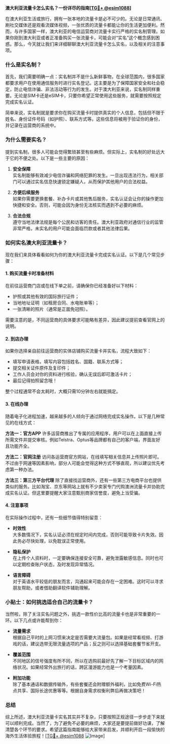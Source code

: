 **澳大利亚流量卡怎么实名？一份详尽的指南[[TG💪+ @esim1088](https://t.me/s/esim1088)]**

在澳大利亚生活或旅行，拥有一张本地的流量卡是必不可少的。无论是日常通讯、刷社交媒体还是观看流媒体视频，一张优质的流量卡都能让你的生活更加便利。然而，与许多国家一样，澳大利亚的电信运营商对流量卡实行严格的实名制管理。如果你刚到澳大利亚或者正准备购买一张流量卡，可能会对“实名”这个概念感到困惑。那么，今天就让我们来详细聊聊澳大利亚流量卡怎么实名，以及相关的注意事项。

### 什么是实名制？

首先，我们需要明确一点：实名制并不是什么新鲜事物，在全球范围内，很多国家都要求用户在使用通信服务时进行实名登记。这主要是为了保障国家安全和社会稳定，防止电信诈骗、非法活动等行为的发生。对于澳大利亚来说，实名制同样重要。无论是SIM卡还是eSIM卡，只要你希望正常使用这些服务，就需要按照规定完成实名认证。

简单来说，实名制就是要求你在购买流量卡时提供真实的个人信息，包括但不限于姓名、身份证件号码（如护照）、联系方式等。这些信息将被用于验证你的身份，并记录在运营商的系统中。

### 为什么需要实名？

提到实名制，很多人可能会觉得繁琐甚至有些麻烦。但实际上，实名制的好处远大于它的不便之处。以下是一些主要的原因：

1. **安全保障**  
   实名制能够有效减少电信诈骗和网络犯罪的发生。一旦出现违法行为，相关部门可以通过实名信息快速锁定嫌疑人，从而保护其他用户的合法权益。

2. **方便后续服务**  
   如果你需要更换套餐、补办卡片或其他售后服务，实名认证会让你的操作更加快捷和安全。否则，可能会因为身份无法核实而遇到不必要的麻烦。

3. **合法合规**  
   遵守当地法律法规是每个公民和访客的责任。澳大利亚政府对通信行业的监管非常严格，未实名的用户可能会面临罚款或者其他法律后果。

### 如何实名澳大利亚流量卡？

现在我们来具体看看如何为你的澳大利亚流量卡完成实名认证。以下是几个常见步骤：

#### 1. 购买流量卡时准备材料

在前往运营商门店或在线下单之前，请确保你已经准备好以下材料：
- 护照或其他有效的国际旅行证件；
- 当地地址证明（如租房合同、水电账单等）；
- 一张清晰的照片（通常是正面免冠照）。

需要注意的是，不同运营商的具体要求可能略有差异，因此建议提前查看官网上的说明。

#### 2. 到店办理

如果你选择亲自前往运营商的实体店铺购买流量卡并实名，流程大致如下：
- 填写申请表格，填写内容包括姓名、国籍、联系方式等；
- 提交相关证件原件及复印件；
- 工作人员会对你的资料进行核验，确认无误后即可激活卡片；
- 最后记得拍照留念哦！

整个过程通常不会太耗时，大概只需10分钟左右就能搞定。

#### 3. 在线办理

随着电子化进程加速，越来越多的人倾向于通过网络完成实名操作。以下是几种常见的在线方式：

**方法一：官方APP**
许多运营商推出了专属的应用程序，用户可以在上面直接上传所需文件并提交审核。例如Telstra、Optus等品牌都有自己的客户端，界面友好且功能齐全。

**方法二：官网注册**
访问各运营商官方网站，在线填写相关信息并上传照片即可。不过由于网速等因素影响，部分人可能会觉得这种方式不够直观，所以建议优先考虑第一种办法。

**方法三：第三方平台代理**
除了直接找运营商外，还有一些第三方电商平台也提供类似的服务。比如淘宝、京东等网站上就有不少卖家专门代购澳洲流量卡并协助完成实名认证。但这里要提醒大家注意甄别商家信誉度，避免上当受骗。

#### 4. 注意事项

在实际操作过程中，还有一些细节值得特别留意：

- **时效性**  
  大多数情况下，实名认证必须在规定时间内完成，否则可能导致卡片失效。因此务必尽快处理，以免耽误正常使用。
  
- **隐私保护**  
  在上传个人资料时，一定要确保连接安全可靠，避免泄露敏感信息。同时也可以定期检查账户状态，及时发现异常情况。

- **语言障碍**  
  对于英语水平较低的朋友而言，沟通起来可能会存在一定困难。这时可以寻求朋友帮助，或者借助翻译软件辅助理解。

### 小贴士：如何挑选适合自己的流量卡？

当然啦，除了关注实名问题之外，挑选一款性价比高的流量卡也是非常重要的一环。以下几点或许能帮到你：

- **流量需求**  
  根据自己平时的上网习惯来决定是否需要大流量包。如果是经常看视频、打游戏的话，建议选带无限流量选项的产品；反之则可以选择基础套餐节省开支。

- **覆盖范围**  
  不同地区的信号强度有所不同，所以在选购前最好先了解一下目标区域内的网络状况。如果经常外出旅行的话，跨区漫游能力也是一个考量因素。

- **附加功能**  
  除了基本通话和数据传输外，有些套餐还会附赠额外福利，比如免费Wi-Fi热点共享、国际长途优惠等等。根据自身需求权衡利弊后再做决策吧！

### 总结

综上所述，澳大利亚流量卡实名其实并不复杂，只要按照正规途径一步步走下来就可以顺利完成。当然了，为了避免不必要的麻烦，大家还是要提前做好功课，了解清楚各个环节的要求。希望这篇指南能够给大家带来启发，并顺利开启一段愉快的海外生活体验旅程！[[TG💪+ @esim1088](https://t.me/s/esim1088) ![Image](https://i.postimg.cc/4NQfJmqS/Snipaste-2025-05-13-00-14-12.png)]